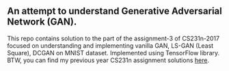 ## An attempt to understand Generative Adversarial Network (GAN).

This repo contains solution to the part of the assignment-3 of CS231n-2017 focused on understanding and implementing vanilla GAN, LS-GAN (Least Square), DCGAN on MNIST dataset. Implemented using TensorFlow library.
BTW, you can find my previous year CS231n assignment solutions [here](https://github.com/JJashim/Stanford-CS231n).
